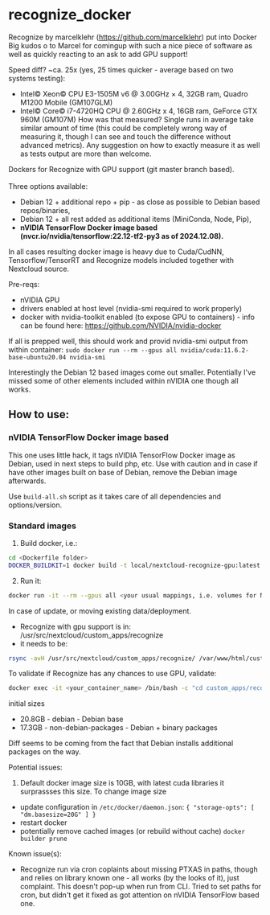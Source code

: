 # recognize_docker
Recognize by marcelklehr (https://github.com/marcelklehr) put into Docker
Big kudos o to Marcel for comingup with such a nice piece of software as well as quickly reacting to an ask to add GPU support!

Speed diff? ~ca. 25x (yes, 25 times quicker - average based on two systems testing):
- Intel© Xeon© CPU E3-1505M v6 @ 3.00GHz × 4, 32GB ram, Quadro M1200 Mobile (GM107GLM)
- Intel© Core© i7-4720HQ CPU @ 2.60GHz x 4, 16GB ram, GeForce GTX 960M (GM107M)
How was that measured? Single runs in average take similar amount of time (this could be completely wrong way of measuring it, though I can see and touch the difference without advanced metrics). Any suggestion on how to exactly measure it as well as tests output are more than welcome.

Dockers for Recognize with GPU support (git master branch based).\
\
Three options available:
- Debian 12 + additional repo + pip - as close as possible to Debian based repos/binaries,
- Debian 12 + all rest added as additional items (MiniConda, Node, Pip),
- **nVIDIA TensorFlow Docker image based (nvcr.io/nvidia/tensorflow:22.12-tf2-py3 as of 2024.12.08).**

In all cases resulting docker image is heavy due to Cuda/CudNN, Tensorflow/TensorRT and Recognize models included together with Nextcloud source.

Pre-reqs:
- nVIDIA GPU
- drivers enabled at host level (nvidia-smi required to work properly)
- docker with nvidia-toolkit enabled (to expose GPU to containers) - info can be found here: https://github.com/NVIDIA/nvidia-docker

If all is prepped well, this should work and provid nvidia-smi output from within container:
`sudo docker run --rm --gpus all nvidia/cuda:11.6.2-base-ubuntu20.04 nvidia-smi`

Interestingly the Debian 12 based images come out smaller. Potentially I've missed some of other elements included within nVIDIA one though all works.


## How to use:

### nVIDIA TensorFlow Docker image based
This one uses little hack, it tags nVIDIA TensorFlow Docker image as Debian, used in next steps to build php, etc. 
Use with caution and in case if have other images built on base of Debian, remove the Debian image afterwards.

Use `build-all.sh` script as it takes care of all dependencies and options/version.


### Standard images
1. Build docker, i.e.:
```bash
cd <Dockerfile folder>
DOCKER_BUILDKIT=1 docker build -t local/nextcloud-recognize-gpu:latest .`
```

2. Run it:
```bash
docker run -it --rm --gpus all <your usual mappings, i.e. volumes for NC data, etc> local/nextcloud-recognize-gpu:latest -d`
```
In case of update, or moving existing data/deployment.
- Recognize with gpu support is in: /usr/src/nextcloud/custom_apps/recognize
- it needs to be:
```bash
rsync -avH /usr/src/nextcloud/custom_apps/recognize/ /var/www/html/custom_apps/recognize/`
```  
To validate if Recognize has any chances to use GPU, validate:
```bash
docker exec -it <your_container_name> /bin/bash -c "cd custom_apps/recognize && bin/node ./src/test_gputensorflow.js"
```

initial sizes 
- 20.8GB - debian - Debian base
- 17.3GB - non-debian-packages - Debian + binary packages

Diff seems to be coming from the fact that Debian installs additional packages on the way.


Potential issues:
1. Default docker image size is 10GB, with latest cuda libraries it surprassses this size. To change image size 
- update configuration in 
`/etc/docker/daemon.json`:
`{
  "storage-opts": [
    "dm.basesize=20G"
  ]
}
`
- restart docker
- potentially remove cached images (or rebuild without cache)
`docker builder prune`


Known issue(s):
- Recognize run via cron coplaints about missing PTXAS in paths, though and relies on library known one - all works (by the looks of it), just complaint. This doesn't pop-up when run from CLI. Tried to set paths for cron, but didn't get it fixed as got attention on nVIDIA TensorFlow based one.
